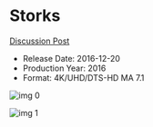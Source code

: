 # Storks

[Discussion Post](https://www.avsforum.com/threads/bass-eq-for-filtered-movies.2995212/post-58333718)

* Release Date: 2016-12-20
* Production Year: 2016
* Format: 4K/UHD/DTS-HD MA 7.1

![img 0](https://i.imgur.com/478j8C4.jpg)

![img 1](https://i.imgur.com/yPtpiMh.jpg)

